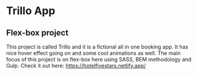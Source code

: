 # Trillo App

## Flex-box project

This project is called Trillo and it is a fictional all in one booking app. It has nice hover effect going on and some cool animations as well. The main focus of this project is on flex-box here using SASS, BEM methodology and Gulp. Check it out here: https://hotelfivestars.netlify.app/